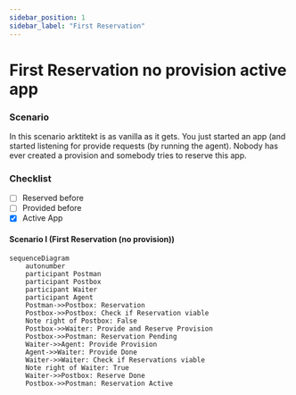 ```yaml
---
sidebar_position: 1
sidebar_label: "First Reservation"
---
```


# First Reservation no provision active app

### Scenario

In this scenario arktitekt is as vanilla as it gets. You just
started an app (and started listening for provide requests (by running
the agent). Nobody has ever created a provision and somebody
tries to reserve this app.

### Checklist

- [ ] Reserved before
- [ ] Provided before
- [x] Active App

#### Scenario I (First Reservation (no provision))

```mermaid
sequenceDiagram
    autonumber
    participant Postman
    participant Postbox
    participant Waiter
    participant Agent
    Postman->>Postbox: Reservation
    Postbox->>Postbox: Check if Reservation viable
    Note right of Postbox: False
    Postbox->>Waiter: Provide and Reserve Provision
    Postbox->>Postman: Reservation Pending
    Waiter->>Agent: Provide Provision
    Agent->>Waiter: Provide Done
    Waiter->>Waiter: Check if Reservations viable
    Note right of Waiter: True
    Waiter->>Postbox: Reserve Done
    Postbox->>Postman: Reservation Active
```
